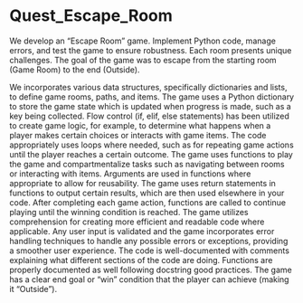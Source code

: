 # Quest_Escape_Room

We develop an “Escape Room” game. Implement Python code, manage errors, and test the game to ensure robustness. Each room presents unique challenges. The goal of the game was to escape from the starting room (Game Room) to the end (Outside). 

We incorporates various data structures, specifically dictionaries and lists, to define game rooms, paths, and items.
The game uses a Python dictionary to store the game state which is updated when progress is made, such as a key being collected.
Flow control (if, elif, else statements) has been utilized to create game logic, for example, to determine what happens when a player makes certain choices or interacts with game items.
The code appropriately uses loops where needed, such as for repeating game actions until the player reaches a certain outcome.
The game uses functions to play the game and compartmentalize tasks such as navigating between rooms or interacting with items.
Arguments are used in functions where appropriate to allow for reusability.
The game uses return statements in functions to output certain results, which are then used elsewhere in your code.
After completing each game action, functions are called to continue playing until the winning condition is reached.
The game utilizes comprehension for creating more efficient and readable code where applicable.
Any user input is validated and the game incorporates error handling techniques to handle any possible errors or exceptions, providing a smoother user experience.
The code is well-documented with comments explaining what different sections of the code are doing. Functions are properly documented as well following docstring good practices.
The game has a clear end goal or “win” condition that the player can achieve (making it “Outside”).
